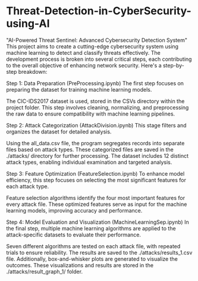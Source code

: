 # Threat-Detection-in-CyberSecurity-using-AI
"AI-Powered Threat Sentinel: Advanced Cybersecurity Detection System"
This project aims to create a cutting-edge cybersecurity system using machine learning to detect and classify threats effectively. The development process is broken into several critical steps, each contributing to the overall objective of enhancing network security. Here's a step-by-step breakdown:

Step 1: Data Preparation (PreProcessing.ipynb)
The first step focuses on preparing the dataset for training machine learning models.

The CIC-IDS2017 dataset is used, stored in the CSVs directory within the project folder.
This step involves cleaning, normalizing, and preprocessing the raw data to ensure compatibility with machine learning pipelines.

Step 2: Attack Categorization (AttackDivision.ipynb)
This stage filters and organizes the dataset for detailed analysis.

Using the all_data.csv file, the program segregates records into separate files based on attack types.
These categorized files are saved in the ./attacks/ directory for further processing.
The dataset includes 12 distinct attack types, enabling individual examination and targeted analysis.

Step 3: Feature Optimization (FeatureSelection.ipynb)
To enhance model efficiency, this step focuses on selecting the most significant features for each attack type.

Feature selection algorithms identify the four most important features for every attack file.
These optimized features serve as input for the machine learning models, improving accuracy and performance.

Step 4: Model Evaluation and Visualization (MachineLearningSep.ipynb)
In the final step, multiple machine learning algorithms are applied to the attack-specific datasets to evaluate their performance.

Seven different algorithms are tested on each attack file, with repeated trials to ensure reliability.
The results are saved to the ./attacks/results_1.csv file.
Additionally, box-and-whisker plots are generated to visualize the outcomes. These visualizations and results are stored in the ./attacks/result_graph_1/ folder.
